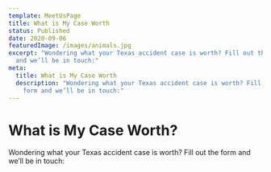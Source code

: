 ```yaml
---
template: MeetUsPage
title: What is My Case Worth
status: Published
date: 2020-09-06
featuredImage: /images/animals.jpg
excerpt: "Wondering what your Texas accident case is worth? Fill out the form
  and we’ll be in touch:"
meta:
  title: What is My Case Worth
  description: "Wondering what your Texas accident case is worth? Fill out the
    form and we’ll be in touch:"
---
```

<!--StartFragment-->

# What is My Case Worth?

Wondering what your Texas accident case is worth? Fill out the form and we’ll be in touch:

<!--EndFragment-->